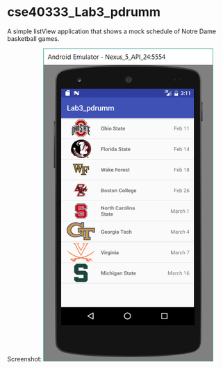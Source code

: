 # cse40333_Lab3_pdrumm
A simple listView application that shows a mock schedule of Notre Dame basketball games.

Screenshot:
![Lab3 screenshot](lab3_screenshot.png?raw=true "Lab3 Screenshot")
